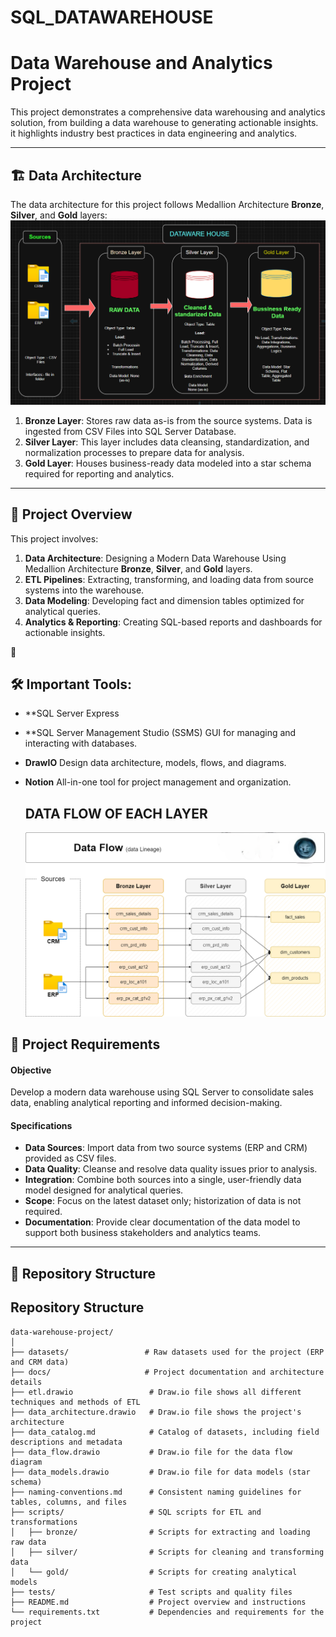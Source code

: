 # SQL_DATAWAREHOUSE


# Data Warehouse and Analytics Project

This project demonstrates a comprehensive data warehousing and analytics solution, from building a data warehouse to generating actionable insights. it highlights industry best practices in data engineering and analytics.

---
## 🏗️ Data Architecture

The data architecture for this project follows Medallion Architecture **Bronze**, **Silver**, and **Gold** layers:
![Data Architecture](architecture.png)


1. **Bronze Layer**: Stores raw data as-is from the source systems. Data is ingested from CSV Files into SQL Server Database.
2. **Silver Layer**: This layer includes data cleansing, standardization, and normalization processes to prepare data for analysis.
3. **Gold Layer**: Houses business-ready data modeled into a star schema required for reporting and analytics.

---
## 📖 Project Overview

This project involves:

1. **Data Architecture**: Designing a Modern Data Warehouse Using Medallion Architecture **Bronze**, **Silver**, and **Gold** layers.
2. **ETL Pipelines**: Extracting, transforming, and loading data from source systems into the warehouse.
3. **Data Modeling**: Developing fact and dimension tables optimized for analytical queries.
4. **Analytics & Reporting**: Creating SQL-based reports and dashboards for actionable insights.

🎯 

## 🛠️ Important Tools:


- **SQL Server Express
- **SQL Server Management Studio (SSMS) GUI for managing and interacting with databases.
- **DrawIO** Design data architecture, models, flows, and diagrams.
- **Notion** All-in-one tool for project management and organization.

  ## DATA FLOW OF EACH LAYER
  ![Data Flow](docs/data_flow.png)

## 🚀 Project Requirements

#### Objective
Develop a modern data warehouse using SQL Server to consolidate sales data, enabling analytical reporting and informed decision-making.

#### Specifications
- **Data Sources**: Import data from two source systems (ERP and CRM) provided as CSV files.
- **Data Quality**: Cleanse and resolve data quality issues prior to analysis.
- **Integration**: Combine both sources into a single, user-friendly data model designed for analytical queries.
- **Scope**: Focus on the latest dataset only; historization of data is not required.
- **Documentation**: Provide clear documentation of the data model to support both business stakeholders and analytics teams.

---


## 📂 Repository Structure

## Repository Structure

```
data-warehouse-project/
│
├── datasets/                 # Raw datasets used for the project (ERP and CRM data)
├── docs/                     # Project documentation and architecture details
├── etl.drawio                 # Draw.io file shows all different techniques and methods of ETL
├── data_architecture.drawio   # Draw.io file shows the project's architecture
├── data_catalog.md            # Catalog of datasets, including field descriptions and metadata
├── data_flow.drawio           # Draw.io file for the data flow diagram
├── data_models.drawio         # Draw.io file for data models (star schema)
├── naming-conventions.md      # Consistent naming guidelines for tables, columns, and files
├── scripts/                   # SQL scripts for ETL and transformations
│   ├── bronze/                # Scripts for extracting and loading raw data
│   ├── silver/                # Scripts for cleaning and transforming data
│   └── gold/                  # Scripts for creating analytical models
├── tests/                     # Test scripts and quality files
├── README.md                  # Project overview and instructions
└── requirements.txt           # Dependencies and requirements for the project
```



